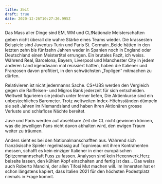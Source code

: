 ```yaml
---
title: Zeit
draft: true
date: 2020-12-26T10:27:26.995Z
---
```

Das Mass aller Dinge sind EM, WM und CL❗️Nationale Meisterschaften geben nicht überall die wahre Stärke eines Teams wieder. Die krassesten Beispiele sind Juventus Turin und Paris St. Germain..Beide hätten in den letzten zehn bis fünfzehn Jahren weder in Spanien noch in England oder Deutschland einen Meistertitel errungen. Ein brutales Fazit, ich weiss. Während Real, Barcelona, Bayern, Liverpool und Manchester City in jedem anderen Land irgendwann mal reüssiert hätten, haben die Italiener und Franzosen davon profitiert, in den schwächsten „Topligen“ mitmachen zu dürfen.

Relativieren ist nicht jedermanns Sache. CS+UBS werden den Vergleich gegen die Raiffeisen- und Migros Bank jederzeit für sich entscheiden. Weltweit figurieren sie jedoch unter ferner liefen, Die Aktienkurse sind ein unbestechliches Barometer. Trotz weltweiten Index-Höchsständen dümpeln sie seit Jahren im Niemandsland und haben ihren Aktionären grosse Verluste und schlaflose Nächte bereitet.

Juve und Paris werden auf absehbare Zeit die CL nicht gewinnen können, was die jeweiligen Fans nicht davon abhalten wird, den ewigen Traum weiter zu träumen.

Anders sieht es bei den Nationalmanschafften aus. Während sich französische Spieler regelmässig auf Topniveau mit ihren Kontrahenten messen, schafft es kein einziger Italiener in einer europäischen Spitzenmannschaft Fuss zu fassen. Analysen sind kein Hexenwerk.Herz beiseite lassen, den kühlen Kopf einschalten und fertig ist das... Das weiss auch Roberto Mancini, der allen Tifosi Mut machen will. Im Innersten hat er schon längstens kapiert, dass Italien 2021 für den höchsten Podestplatz niemals in Frage kommt.